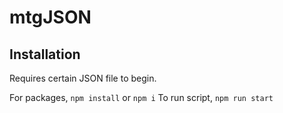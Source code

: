 # mtgJSON

## Installation

Requires certain JSON file to begin.

For packages, `npm install` or `npm i`
To run script, `npm run start`
